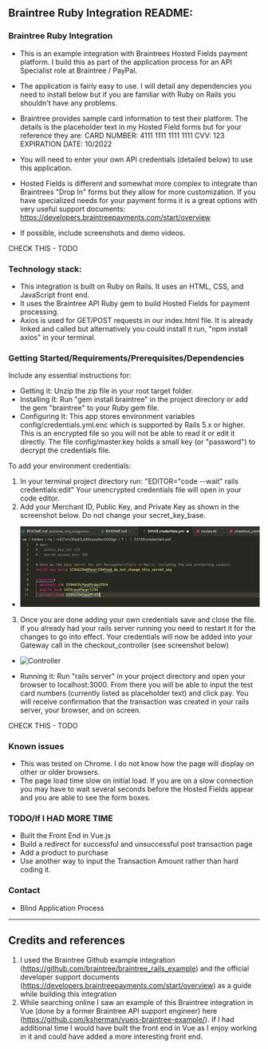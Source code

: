 ## Braintree Ruby Integration README:

### Braintree Ruby Integration

- This is an example integration with Braintrees Hosted Fields payment platform. I build this as part of the application process for an API Specialist role at Braintree / PayPal.
- The application is fairly easy to use. I will detail any dependencies you need to install below but if you are familiar with Ruby on Rails you shouldn't have any problems. 
- Braintree provides sample card information to test their platform. The details is the placeholder text in my Hosted Field forms but for your reference they are: 
CARD NUMBER: 4111 1111 1111 1111
CVV: 123
EXPIRATION DATE: 10/2022
- You will need to enter your own API credentials (detailed below) to use this application.
- Hosted Fields is different and somewhat more complex to integrate than Braintrees "Drop In" forms but they allow for more customization. If you have specialized needs for your payment forms it is a great options with very useful support documents: https://developers.braintreepayments.com/start/overview

- If possible, include screenshots and demo videos.

CHECK THIS - TODO

### Technology stack: 
- This integration is built on Ruby on Rails. It uses an HTML, CSS, and JavaScript front end. 
- It uses the Braintree API Ruby gem to build Hosted Fields for payment processing.
- Axios is used for GET/POST requests in our index.html file. It is already linked and called but alternatively you could install it run, "npm install axios" in your terminal. 

### Getting Started/Requirements/Prerequisites/Dependencies
Include any essential instructions for:
- Getting it: Unzip the zip file in your root target folder.
- Installing It: Run "gem install braintree" in the project directory or add the gem "braintree" to your Ruby gem file.
- Configuring It: This app stores environment variables config/credentials.yml.enc which is supported by Rails 5.x or higher. This is an encrypted file so you will not be able to read it or edit it directly. The file config/master.key holds a small key (or "password") to decrypt the credentials file.

To add your environment credentials: 
1. In your terminal project directory run: "EDITOR="code --wait" rails credentials:edit" Your unencrypted credentials file will open in your code editor.
2. Add your Merchant ID, Public Key, and Private Key as shown in the screenshot below. Do not change your secret_key_base.

- ![Credentials](/braintree_ruby_integration/public/screenshots/braintree_credentials_example.png "Credentials")

3. Once you are done adding your own credentials save and close the file. If you already had your rails server running you need to restart it for the changes to go into effect. Your credentials will now be added into your Gateway call in the checkout_controller (see screenshot below)

- ![Controller](/braintree_ruby_integration/public/screenshots/bbraintree_credentials_example_in_controller.png "Controller")

- Running it: Run "rails server" in your project directory and open your browser to localhost:3000. From there you will be able to input the test card numbers (currently listed as placeholder text) and click pay. You will receive confirmation that the transaction was created in your rails server, your browser, and on screen.

CHECK THIS - TODO

### Known issues
- This was tested on Chrome. I do not know how the page will display on other or older browsers. 
- The page load time slow on initial load. If you are on a slow connection you may have to wait several seconds before the Hosted Fields appear and you are able to see the form boxes.

### TODO/If I HAD MORE TIME
- Built the Front End in Vue.js
- Build a redirect for successful and unsuccessful post transaction page
- Add a product to purchase
- Use another way to input the Transaction Amount rather than hard coding it. 

### Contact
- Blind Application Process 

----

## Credits and references

1. I used the Braintree Github example integration (https://github.com/braintree/braintree_rails_example) and the official developer support documents (https://developers.braintreepayments.com/start/overview) as a guide while building this integration
2. While searching online I saw an example of this Braintree integration in Vue (done by a former Braintree API support engineer) here (https://github.com/ksherman/vuejs-braintree-example/). If I had additional time I would have built the front end in Vue as I enjoy working in it and could have added a more interesting front end.  